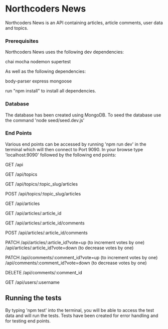 # Northcoders News

Northcoders News is an API containing articles, article comments, user data and topics.

### Prerequisites

Northcoders News uses the following dev dependencies:

chai
mocha
nodemon
supertest

As well as the following dependencies:

body-parser
express
mongoose

run "npm install" to install all dependencies.

### Database

The database has been created using MongoDB. To seed the database use the command 'node seed/seed.dev.js'

### End Points

Various end points can be accessed by running 'npm run dev' in the terminal which will then connect to Port 9090. In your browse type 'localhost:9090'
followed by the following end points:

GET /api

GET /api/topics

GET /api/topics/:topic_slug/articles

POST /api/topics/:topic_slug/articles

GET /api/articles

GET /api/articles/:article_id

GET /api/articles/:article_id/comments

POST /api/articles/:article_id/comments

PATCH /api/articles/:article_id?vote=up (to increment votes by one)
/api/articles/:article_id?vote=down (to decrease votes by one)

PATCH /api/comments/:comment_id?vote=up (to increment votes by one)
/api/comments/:comment_id?vote=down (to decrease votes by one)

DELETE /api/comments/:comment_id

GET /api/users/:username

## Running the tests

By typing 'npm test' into the terminal, you will be able to access the test data and will run the tests.
Tests have been created for error handling and for testing end points.
